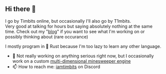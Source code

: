 ## Hi there 👋

I go by Timbits online, but occasionally I'll also go by T1mbits.<br>
Very good at talking for hours but saying absolutely nothing at the same time. Check out my "[blog](https://t1mbits.github.io/blog)" if you want to see what I'm working on or possibly thinking about (rare occurance)

I mostly program in 🦀 Rust because I'm too lazy to learn any other language.

- 🔭 Not really working on anything serious right now, but I occasionally work on a custom [multi-dimensional minesweeper engine](https://github.com/T1mbits/hypersweeper)
- 📫 How to reach me: [iamtimbits](https://discord.com/users/841076895281709116) on Discord

<!--
**T1mbits/t1mbits** is a ✨ _special_ ✨ repository because its `README.md` (this file) appears on your GitHub profile.

Here are some ideas to get you started:

- 🔭 I’m currently working on ...
- 🌱 I’m currently learning ...
- 👯 I’m looking to collaborate on ...
- 🤔 I’m looking for help with ...
- 💬 Ask me about ...
- 📫 How to reach me: ...
- 😄 Pronouns: ...
- ⚡ Fun fact: ...
-->
